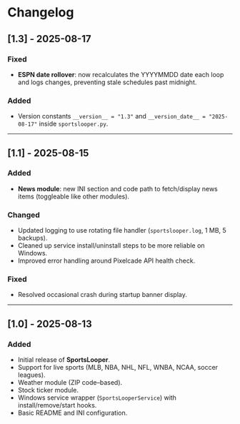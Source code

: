 # Changelog

## [1.3] - 2025-08-17
### Fixed
- **ESPN date rollover**: now recalculates the YYYYMMDD date each loop and logs changes, preventing stale schedules past midnight.

### Added
- Version constants `__version__ = "1.3"` and `__version_date__ = "2025-08-17"` inside `sportslooper.py`.

---

## [1.1] - 2025-08-15
### Added
- **News module**: new INI section and code path to fetch/display news items (toggleable like other modules).

### Changed
- Updated logging to use rotating file handler (`sportslooper.log`, 1 MB, 5 backups).
- Cleaned up service install/uninstall steps to be more reliable on Windows.
- Improved error handling around Pixelcade API health check.

### Fixed
- Resolved occasional crash during startup banner display.

---

## [1.0] - 2025-08-13
### Added
- Initial release of **SportsLooper**.
- Support for live sports (MLB, NBA, NHL, NFL, WNBA, NCAA, soccer leagues).
- Weather module (ZIP code–based).
- Stock ticker module.
- Windows service wrapper (`SportsLooperService`) with install/remove/start hooks.
- Basic README and INI configuration.
